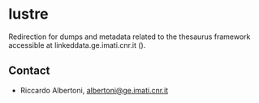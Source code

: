 # lustre

Redirection for dumps and metadata related to the thesaurus framework accessible at linkeddata.ge.imati.cnr.it ().


## Contact

* Riccardo Albertoni, [albertoni@ge.imati.cnr.it](mailto:albertoni@ge.imati.cnr.it)

